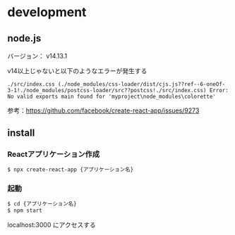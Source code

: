 # development

## node.js

バージョン： v14.13.1

v14以上じゃないと以下のようなエラーが発生する
```
./src/index.css (./node_modules/css-loader/dist/cjs.js??ref--6-oneOf-3-1!./node_modules/postcss-loader/src??postcss!./src/index.css) Error: No valid exports main found for 'myproject\node_modules\colorette'
```
参考：https://github.com/facebook/create-react-app/issues/9273

## install

### Reactアプリケーション作成

```sh
$ npx create-react-app {アプリケーション名}
```

### 起動

```sh
$ cd {アプリケーション名}
$ npm start
```

localhost:3000 にアクセスする
